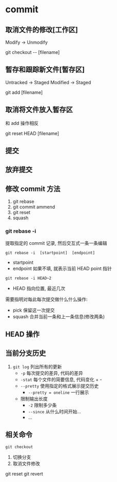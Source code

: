 # commit

## 取消文件的修改[工作区]

Modify -> Unmodify

git checkout -- [filename]

## 暂存和跟踪新文件[暂存区]

Untracked -> Staged
Modified -> Staged

git add [filename]

## 取消将文件放入暂存区

和 add 操作相反

git reset HEAD [filename]

## 提交

## 放弃提交

## 修改 commit 方法

1. git rebase
2. git commit ammend
3. git reset
4. squash

### git rebase -i

提取指定的 commit 记录, 然后交互式一条一条编辑

`git rebase -i  [startpoint]  [endpoint]`

- startpoint
- endpoint 如果不填, 就表示当前 HEAD point 指针

`git rebase -i HEAD~2`

- HEAD 指向位置, 最近几次

需要指明对每此每次提交做什么什么操作:

- pick 保留这一次提交
- squash 合并当前一条和上一条信息(修改两条)

## HEAD 操作

## 当前分支历史

1. `git log` 列出所有的更新
   - `-p` 每次提交的差异, 代码的差异
   - `-stat` 每个文件的简要信息, 代码变化 + -
   - `--pretty` 使用指定的格式展示提交历史
      + `--pretty = oneline` 一行展示
   - 限制输出长度
      + `-2` 限制多少条
      + `--since` 从什么时间开始...
      + ...

## 相关命令

`git checkout`

1. 切换分支
2. 取消文件修改

git reset
git revert